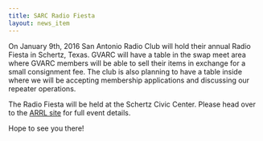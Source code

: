 ```yaml
---
title: SARC Radio Fiesta
layout: news_item
---
```


On January 9th, 2016 San Antonio Radio Club will hold their annual Radio Fiesta in Schertz, Texas.  GVARC will have a table in the swap meet area where GVARC members will be able to sell their items in exchange for a small consignment fee.  The club is also planning to have a table inside where we will be accepting membership applications and discussing our repeater operations. 

The Radio Fiesta will be held at the Schertz Civic Center.  Please head over to the [ARRL site](http://www.arrl.org/hamfests/san-antonio-radio-club-fiesta-1) for full event details.

Hope to see you there!
